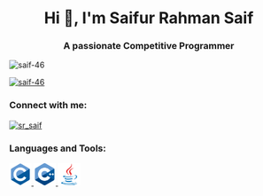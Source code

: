 <h1 align="center">Hi 👋, I'm Saifur Rahman Saif</h1>
<h3 align="center">A passionate Competitive Programmer</h3>

<p align="left"> <img src="https://komarev.com/ghpvc/?username=saif-46&label=Profile%20views&color=0e75b6&style=flat" alt="saif-46" /> </p>

<p align="left"> <a href="https://github.com/ryo-ma/github-profile-trophy"><img src="https://github-profile-trophy.vercel.app/?username=saif-46" alt="saif-46" /></a> </p>

<h3 align="left">Connect with me:</h3>
<p align="left">
<a href="https://codeforces.com/profile/sr_saif" target="blank"><img align="center" src="https://raw.githubusercontent.com/rahuldkjain/github-profile-readme-generator/master/src/images/icons/Social/codeforces.svg" alt="sr_saif" height="30" width="40" /></a>
</p>

<h3 align="left">Languages and Tools:</h3>
<p align="left"> <a href="https://www.cprogramming.com/" target="_blank" rel="noreferrer"> <img src="https://raw.githubusercontent.com/devicons/devicon/master/icons/c/c-original.svg" alt="c" width="40" height="40"/> </a> <a href="https://www.w3schools.com/cpp/" target="_blank" rel="noreferrer"> <img src="https://raw.githubusercontent.com/devicons/devicon/master/icons/cplusplus/cplusplus-original.svg" alt="cplusplus" width="40" height="40"/> </a> <a href="https://www.java.com" target="_blank" rel="noreferrer"> <img src="https://raw.githubusercontent.com/devicons/devicon/master/icons/java/java-original.svg" alt="java" width="40" height="40"/> </a> </p>


